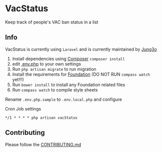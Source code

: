VacStatus
===========

Keep track of people's VAC ban status in a list

Info
------

VacStatus is currently using `` Laravel `` and is currently maintained by [Jung3o][jung]

1. Install dependencies using [Composer][composer] `composer install`
2. edit [.env.php][env] to your own settings
3. Run `php artisan migrate` to run migration
3. Install the requirements for [Foundation][foundation] (DO NOT RUN `compass watch` yet!!!)
4. Run `bower install` to install any Foundation related files
5. Run `compass watch` to compile style sheets

Rename `.env.php.sample` to `.env.local.php` and configure

Cron Job settings

`` */1 * * * * php artisan vacStatus ``

[jung]: https://github.com/jung3o
[composer]: http://daringfireball.net/projects/markdown/syntax#list
[env]: .env.php
[foundation]: http://foundation.zurb.com/docs/sass.html

Contributing
----

Please follow the [CONTRIBUTING.md][co]

[co]: CONTRIBUTING.md
